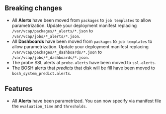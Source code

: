## Breaking changes

* All **Alerts** have been moved from `packages` to `job templates` to allow parametrization. Update your deployment manifest replacing `/var/vcap/packages/*_alerts/*.json` to `/var/vcap/jobs/*_alerts/*.json`.
* All **Dashboards** have been moved from `packages` to `job templates` to allow parametrization. Update your deployment manifest replacing `/var/vcap/packages/*_dashboards/*.json` to `/var/vcap/jobs/*_dashboards/*.json`.
* The probe SSL alerts at `probe.alerts` have been moved to `ssl.alerts`.
* The BOSH alerts that *predicts* that disk will be fill have been moved to `bosh_system_predict.alerts`.

## Features

* All **Alerts** have been parametrized. You can now specify via manifest file the `evaluation_time` and `thresholds`.
